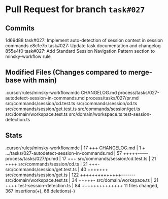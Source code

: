 # Pull Request for branch `task#027`

## Commits
1d69d88 task#027: Implement auto-detection of session context in session commands
e8c1e7b task#027: Update task documentation and changelog
855e4f0 task#027: Add Standard Session Navigation Pattern section to minsky-workflow rule


## Modified Files (Changes compared to merge-base with main)
.cursor/rules/minsky-workflow.mdc
CHANGELOG.md
process/tasks/027-autodetect-session-in-commands.md
process/tasks/027/pr.md
src/commands/session/cd.test.ts
src/commands/session/cd.ts
src/commands/session/get.test.ts
src/commands/session/get.ts
src/domain/workspace.test.ts
src/domain/workspace.ts
test-session-detection.ts


## Stats
 .cursor/rules/minsky-workflow.mdc                  |  17 +++
 CHANGELOG.md                                       |   1 +
 .../tasks/027-autodetect-session-in-commands.md    |  57 +++++-----
 process/tasks/027/pr.md                            |  17 +++
 src/commands/session/cd.test.ts                    |  21 ++++
 src/commands/session/cd.ts                         |  21 +++-
 src/commands/session/get.test.ts                   |  40 +++++++
 src/commands/session/get.ts                        | 122 ++++++++++++++-------
 src/domain/workspace.test.ts                       |  34 +++++-
 src/domain/workspace.ts                            |  21 ++++
 test-session-detection.ts                          |  84 ++++++++++++++
 11 files changed, 367 insertions(+), 68 deletions(-)

